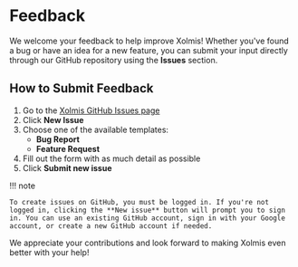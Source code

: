 # Feedback

We welcome your feedback to help improve Xolmis! Whether you've found a bug or have an idea for a new feature, you can submit your input directly through our GitHub repository using the **Issues** section.

## How to Submit Feedback

1. Go to the [Xolmis GitHub Issues page](https://github.com/cbeier-studio/Xolmis/issues)
2. Click **New Issue**
3. Choose one of the available templates:
    - **Bug Report**
    - **Feature Request**
4. Fill out the form with as much detail as possible
5. Click **Submit new issue**

!!! note

    To create issues on GitHub, you must be logged in. If you're not logged in, clicking the **New issue** button will prompt you to sign in. You can use an existing GitHub account, sign in with your Google account, or create a new GitHub account if needed. 

We appreciate your contributions and look forward to making Xolmis even better with your help!
